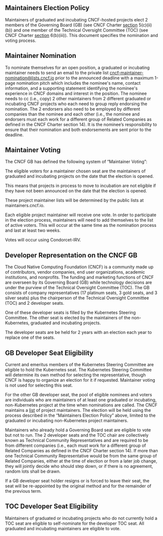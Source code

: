 ## Maintainers Election Policy

Maintainers of graduated and incubating CNCF-hosted projects elect 2 members of the Governing Board (GB) (see CNCF Charter [section](https://github.com/cncf/foundation/blob/master/charter.md#5-governing-board) 5(c)(ii)(b)) and one member of the Technical Oversight Committee (TOC) (see CNCF Charter [section](https://github.com/cncf/foundation/blob/master/charter.md#6-technical-oversight-committee-toc) 6(b)(iii)). This document specifies the nomination and voting process.

## Maintainer Nomination

To nominate themselves for an open position, a graduated or incubating maintainer needs to send an email to the private list <cncf-maintainer-nomination@lists.cncf.io> prior to the announced deadline with a maximum 1-page nomination pitch which includes the nominee's name, contact information, and a supporting statement identifying the nominee's experience in CNCF domains and interest in the position. The nominee needs to cc (i.e., copy) 2 other maintainers from 2 different graduated or incubating CNCF projects who each need to group reply endorsing the nomination. The 2 endorsers also need to be employed by different companies than the nominee and each other (i.e., the nominee and endorsers must each work for a different group of Related Companies as defined in the CNCF Charter section 14). It is the nominee’s responsibility to ensure that their nomination and both endorsements are sent prior to the deadline.

## Maintainer Voting

The CNCF GB has defined the following system of “Maintainer Voting”:

The eligible voters for a maintainer chosen seat are the maintainers of graduated and incubating projects on the date that the election is opened. 

This means that projects in process to move to incubation are not eligible if they have not been announced on the date that the election is opened. 

These project maintainer lists will be determined by the public lists at maintainers.cncf.io. 

Each eligible project maintainer will receive one vote.  In order to participate in the election process, maintainers will need to add themselves to the list of active voters. This will occur at the same time as the nomination process and last at least two weeks. 

Votes will occur using Condorcet-IRV.

## Developer Representation on the CNCF GB

The Cloud Native Computing Foundation (CNCF) is a community made up of contributors, vendor companies, end user organizations, academic institutions, and nonprofits. The funding and marketing functions of CNCF are overseen by its Governing Board (GB) while technology decisions are under the purview of the Technical Oversight Committee (TOC). The GB consists of company representatives (17 platinum seats, 3 gold seats, and 3 silver seats) plus the chairperson of the Technical Oversight Committee (TOC) and 2 developer seats.

One of these developer seats is filled by the Kubernetes Steering Committee. The other seat is elected by the maintainers of the non-Kubernetes, graduated and incubating projects.

The developer seats are be held for 2 years with an election each year to replace one of the seats.

## GB Developer Seat Eligibility

Current and emeritus members of the Kubernetes Steering Committee are eligible to hold the Kubernetes seat. The Kubernetes Steering Committee will determine its own method for selecting the representative, though CNCF is happy to organize an election for it if requested. Maintainer voting is not used for selecting this seat.

For the other GB developer seat, the pool of eligible nominees and voters are individuals who are maintainers of at least one graduated or incubating, non-Kubernetes project at the time when nominations are called. The CNCF maintains a [list](https://github.com/cncf/foundation/blob/master/project-maintainers.csv) of project maintainers. The election will be held using the process described in the “Maintainers Election Policy” above, limited to the graduated or incubating non-Kubernetes project maintainers.

Maintainers who already hold a Governing Board seat are eligible to vote but not to run. The 2 developer seats and the TOC chair are collectively known as Technical Community Representatives and are required to be from different companies (i.e., each must work for a different group of Related Companies as defined in the CNCF Charter section 14). If more than one Technical Community Representative would be from the same group of Related Companies, either at the time of election or from a later job change, they will jointly decide who should step down, or if there is no agreement, random lots shall be drawn.

If a GB developer seat holder resigns or is forced to leave their seat, the seat will be re-appointed by the original method and for the remainder of the previous term.

## TOC Developer Seat Eligibility

Maintainers of graduated or incubating projects who do not currently hold a TOC seat are eligible to self-nominate for the developer TOC seat. All graduated and incubating maintainers are eligible to vote.
